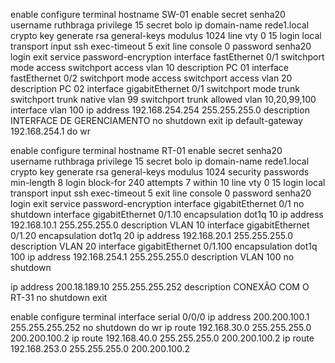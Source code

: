 enable
configure terminal
hostname SW-01
enable secret senha20
username ruthbraga privilege 15 secret bolo
ip domain-name rede1.local
crypto key generate rsa general-keys modulus 1024
line vty 0 15
login local
transport input ssh
exec-timeout 5
exit
line console 0
password senha20
login
exit
service password-encryption
interface fastEthernet 0/1
switchport mode access
switchport access vlan 10
description PC 01
interface fastEthernet 0/2
switchport mode access
switchport access vlan 20
description PC 02
interface gigabitEthernet 0/1
switchport mode trunk
switchport trunk native vlan 99
switchport trunk allowed vlan 10,20,99,100
interface vlan 100
ip address 192.168.254.254 255.255.255.0
description INTERFACE DE GERENCIAMENTO
no shutdown
exit
ip default-gateway 192.168.254.1
do wr




enable
configure terminal
hostname RT-01
enable secret senha20
username ruthbraga privilege 15 secret bolo
ip domain-name rede1.local
crypto key generate rsa general-keys modulus 1024
security passwords min-length 8
login block-for 240 attempts 7 within 10
line vty 0 15
login local
transport input ssh
exec-timeout 5
exit
line console 0
password senha20
login
exit
service password-encryption
interface gigabitEthernet 0/1
no shutdown
interface gigabitEthernet 0/1.10
encapsulation dot1q 10
ip address 192.168.10.1 255.255.255.0
description VLAN 10
interface gigabitEthernet 0/1.20
encapsulation dot1q 20
ip address 192.168.20.1 255.255.255.0
description VLAN 20
interface gigabitEthernet 0/1.100
encapsulation dot1q 100
ip address 192.168.254.1 255.255.255.0
description VLAN 100
no shutdown

ip address 200.18.189.10 255.255.255.252
description CONEXÃO COM O RT-31
no shutdown
exit

enable
configure terminal
interface serial 0/0/0
ip address 200.200.100.1 255.255.255.252
no shutdown
do wr
ip route 192.168.30.0 255.255.255.0 200.200.100.2
ip route 192.168.40.0 255.255.255.0 200.200.100.2
ip route 192.168.253.0 255.255.255.0 200.200.100.2
